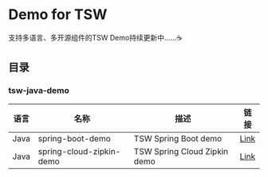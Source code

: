 # Demo for TSW

支持多语言、多开源组件的TSW Demo持续更新中……:coffee:

## 目录

### tsw-java-demo

| 语言 | 名称            | 描述                   | 链接 |
| --- | --------------- | ----------------------|--------|
| Java | spring-boot-demo | TSW Spring Boot demo |[Link](https://github.com/tencentyun/tsw-demo/tree/1.0/tsw-java-demo/spring-boot-demo)|
| Java | spring-cloud-zipkin-demo | TSW Spring Cloud Zipkin demo |[Link](https://github.com/tencentyun/tsw-demo/tree/1.0/tsw-java-demo/spring-cloud-zipkin-demo)|
